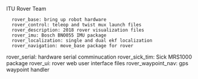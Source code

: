 
ITU Rover Team

      rover_base: bring up robot hardware
      rover_control: teleop and twist mux launch files
      rover_description: 2018 rover visualization files
      rover_imu: Bosch BNO055 IMU package
      rover_localization: single and dual ekf localization
      rover_navigation: move_base package for rover
   rover_serial: hardware serial comminucation 
rover_sick_tim: Sick MRS1000 package
rover_ui: rover web user interface files
rover_waypoint_nav: gps waypoint handler 
